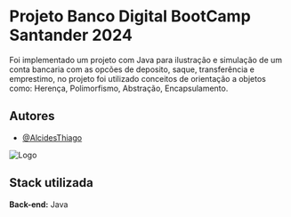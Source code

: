
# Projeto Banco Digital BootCamp Santander 2024

Foi implementado um projeto com Java para ilustração e simulação de um conta bancaria com as opcões de deposito, saque, transferência e emprestimo, no projeto foi utilizado conceitos de orientação a objetos como: Herença, Polimorfismo, Abstração, Encapsulamento.

## Autores

- [@AlcidesThiago](https://www.github.com/AlcidesThiago2016)


![Logo](https://logowik.com/content/uploads/images/731_java.jpg)


## Stack utilizada

**Back-end:** Java

